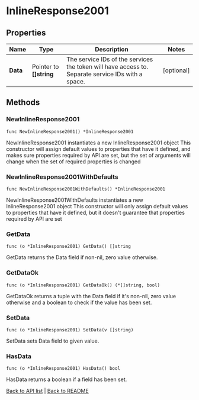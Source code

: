 # InlineResponse2001

## Properties

Name | Type | Description | Notes
------------ | ------------- | ------------- | -------------
**Data** | Pointer to **[]string** | The service IDs of the services the token will have access to. Separate service IDs with a space. | [optional] 

## Methods

### NewInlineResponse2001

`func NewInlineResponse2001() *InlineResponse2001`

NewInlineResponse2001 instantiates a new InlineResponse2001 object
This constructor will assign default values to properties that have it defined,
and makes sure properties required by API are set, but the set of arguments
will change when the set of required properties is changed

### NewInlineResponse2001WithDefaults

`func NewInlineResponse2001WithDefaults() *InlineResponse2001`

NewInlineResponse2001WithDefaults instantiates a new InlineResponse2001 object
This constructor will only assign default values to properties that have it defined,
but it doesn't guarantee that properties required by API are set

### GetData

`func (o *InlineResponse2001) GetData() []string`

GetData returns the Data field if non-nil, zero value otherwise.

### GetDataOk

`func (o *InlineResponse2001) GetDataOk() (*[]string, bool)`

GetDataOk returns a tuple with the Data field if it's non-nil, zero value otherwise
and a boolean to check if the value has been set.

### SetData

`func (o *InlineResponse2001) SetData(v []string)`

SetData sets Data field to given value.

### HasData

`func (o *InlineResponse2001) HasData() bool`

HasData returns a boolean if a field has been set.


[Back to API list](../README.md#documentation-for-api-endpoints) | [Back to README](../README.md)
